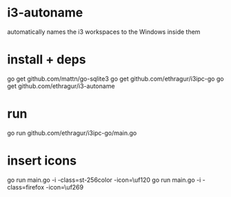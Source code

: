 # i3-autoname
automatically names the i3 workspaces to the Windows inside them



# install + deps
go get github.com/mattn/go-sqlite3
go get github.com/ethragur/i3ipc-go
go get github.com/ethragur/i3-autoname

# run

go run github.com/ethragur/i3ipc-go/main.go

# insert icons

go run main.go -i -class=st-256color -icon=\uf120
go run main.go -i -class=firefox -icon=\uf269
